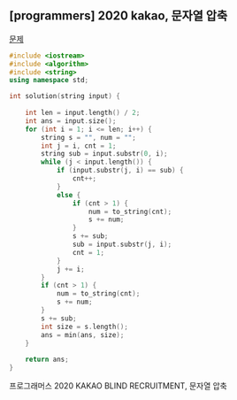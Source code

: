 ## [programmers] 2020 kakao, 문자열 압축

[문제](https://programmers.co.kr/learn/courses/30/lessons/60057)



```c++
#include <iostream>
#include <algorithm>
#include <string>
using namespace std;

int solution(string input) {
    
    int len = input.length() / 2;
	int ans = input.size();
	for (int i = 1; i <= len; i++) {
		string s = "", num = "";
		int j = i, cnt = 1;
		string sub = input.substr(0, i);
		while (j < input.length()) {
			if (input.substr(j, i) == sub) {
				cnt++;
			}
			else {
				if (cnt > 1) {
					num = to_string(cnt);
					s += num;
				}
				s += sub;
				sub = input.substr(j, i);
				cnt = 1;
			}
			j += i;
		}
		if (cnt > 1) {
			num = to_string(cnt);
			s += num;
		}
		s += sub;
		int size = s.length();
		ans = min(ans, size);
	}
    
    return ans;
}
```





프로그래머스 2020 KAKAO BLIND RECRUITMENT, 문자열 압축

